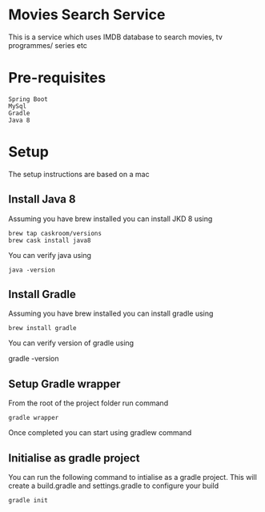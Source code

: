 # Movies Search Service
This is a service which uses IMDB database to search movies, tv programmes/ series etc

# Pre-requisites
	Spring Boot
	MySql
	Gradle
	Java 8

# Setup
The setup instructions are based on a mac

## Install Java 8
Assuming you have brew installed you can install JKD 8 using
```
brew tap caskroom/versions
brew cask install java8
```

You can verify java using
```
java -version
```

## Install Gradle
Assuming you have brew installed you can install gradle using
```
brew install gradle
```
You can verify version of gradle using

gradle -version

## Setup Gradle wrapper

From the root of the project folder run command
```
gradle wrapper
```

Once completed you can start using gradlew command

## Initialise as gradle project

You can run the following command to intialise as a gradle project. This will create a build.gradle and settings.gradle to configure your build

```
gradle init
```